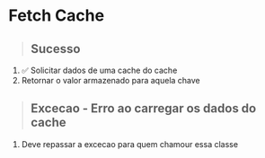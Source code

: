# Fetch Cache

> ## Sucesso
1. ✅ Solicitar dados de uma cache do cache
2. Retornar o valor armazenado para aquela chave

> ## Excecao - Erro ao carregar os dados do cache
1. Deve repassar a excecao para quem chamour essa classe
